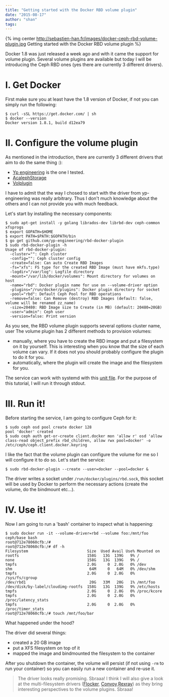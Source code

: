 ```yaml
---
title: "Getting started with the Docker RBD volume plugin"
date: "2015-08-17"
author: "shan"
tags: 
---
```


{% img center http://sebastien-han.fr/images/docker-ceph-rbd-volume-plugin.jpg Getting started with the Docker RBD volume plugin %}

Docker 1.8 was just released a week ago and with it came the support for volume plugin. Several volume plugins are available but today I will be introducing the Ceph RBD ones (yes there are currently 3 different drivers).

  
  

# I. Get Docker

First make sure you at least have the 1.8 version of Docker, if not you can simply run the following:

```
$ curl -sSL https://get.docker.com/ | sh
$ docker --version
Docker version 1.8.1, build d12ea79
```

  

# II. Configure the volume plugin

As mentioned in the introduction, there are currently 3 different drivers that aim to do the same thing :):

- [Yp engineering](https://github.com/yp-engineering/rbd-docker-plugin) is the one I tested.
- [AcalephStorage](https://github.com/AcalephStorage/docker-volume-ceph-rbd)
- [Volplugin](https://github.com/contiv/volplugin)

I have to admit that the way I chosed to start with the driver from yp-engineering was really arbitrary. Thus I don't much knowledge about the others and I can not provide you with much feedback.

Let's start by installing the necessary components:

```
$ sudo apt-get install -y golang librados-dev librbd-dev ceph-common xfsprogs
$ export GOPATH=$HOME
$ export PATH=$PATH:$GOPATH/bin
$ go get github.com/yp-engineering/rbd-docker-plugin
$ sudo rbd-docker-plugin -h
Usage of rbd-docker-plugin:
  -cluster="": Ceph cluster
  -config="": Ceph cluster config
  -create=false: Can auto Create RBD Images
  -fs="xfs": FS type for the created RBD Image (must have mkfs.type)
  -logdir="/var/log": Logfile directory
  -mount="/var/lib/docker/volumes": Mount directory for volumes on host
  -name="rbd": Docker plugin name for use on --volume-driver option
  -plugins="/run/docker/plugins": Docker plugin directory for socket
  -pool="rbd": Default Ceph Pool for RBD operations
  -remove=false: Can Remove (destroy) RBD Images (default: false, volume will be renamed zz_name)
  -size=20480: RBD Image size to Create (in MB) (default: 20480=20GB)
  -user="admin": Ceph user
  -version=false: Print version
```

As you see, the RBD volume plugin supports several options cluster name, user The volume plugin has 2 different methods to provision volumes:

- manually, where you have to create the RBD image and put a filesystem on it by yourself. This is interesting when you know that the size of each volume can vary. If it does not you should probably configure the plugin to do it for you.
- automatically, where the plugin will create the image and the filesystem for you.

The service can work with systemd with this [unit file](https://github.com/yp-engineering/rbd-docker-plugin/blob/master/systemd/rbd-docker-plugin.service). For the purpose of this tutorial, I will run it through stdout.

  

# III. Run it!

Before starting the service, I am going to configure Ceph for it:

```
$ sudo ceph osd pool create docker 128
pool 'docker' created
$ sudo ceph auth get-or-create client.docker mon 'allow r' osd 'allow class-read object_prefix rbd_children, allow rwx pool=docker' -o /etc/ceph/ceph.client.docker.keyring
```

I like the fact that the volume plugin can configure the volume for me so I will configure it to do so. Let's start the service:

```
$ sudo rbd-docker-plugin --create --user=docker --pool=docker &
```

The driver writes a socket under `/run/docker/plugins/rbd.sock`, this socket will be used by Docker to perform the necessary actions (create the volume, do the bindmount etc...).

  

# IV. Use it!

Now I am going to run a 'bash' container to inspect what is happening:

```
$ sudo docker run -it --volume-driver=rbd --volume foo:/mnt/foo ceph/base bash
root@712e78060cfb:/#
root@712e78060cfb:/# df -h
Filesystem                          Size  Used Avail Use% Mounted on
rootfs                              158G   13G  139G   9% /
none                                158G   13G  139G   9% /
tmpfs                               2.0G     0  2.0G   0% /dev
shm                                  64M     0   64M   0% /dev/shm
tmpfs                               2.0G     0  2.0G   0% /sys/fs/cgroup
/dev/rbd1                            20G   33M   20G   1% /mnt/foo
/dev/disk/by-label/cloudimg-rootfs  158G   13G  139G   9% /etc/hosts
tmpfs                               2.0G     0  2.0G   0% /proc/kcore
tmpfs                               2.0G     0  2.0G   0% /proc/latency_stats
tmpfs                               2.0G     0  2.0G   0% /proc/timer_stats
root@712e78060cfb:/# touch /mnt/foo/bar
```

What happened under the hood?

The driver did several things:

- created a 20 GB image
- put a XFS filesystem on top of it
- mapped the image and bindmounted the filesystem to the container

After you shutdown the container, the volume will persist (if not using `-rm` to run your container) so you can easily run a new container and re-use it.

  

> The driver looks really promising. Sbraaa! I think I will also give a look at the multi-filesystem drivers ([Flocker](https://github.com/ClusterHQ/flocker), [Convoy](https://github.com/rancher/convoy),[Rexray](https://github.com/emccode/rexray)) as they bring interesting perspectives to the volume plugins. Sbraaa!
